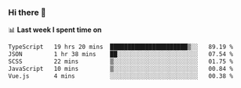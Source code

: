 ### Hi there 👋

<!--
**DBvc/DBvc** is a ✨ _special_ ✨ repository because its `README.md` (this file) appears on your GitHub profile.

Here are some ideas to get you started:

- 🔭 I’m currently working on ...
- 🌱 I’m currently learning ...
- 👯 I’m looking to collaborate on ...
- 🤔 I’m looking for help with ...
- 💬 Ask me about ...
- 📫 How to reach me: ...
- 😄 Pronouns: ...
- ⚡ Fun fact: ...
-->

📊 **Last week I spent time on**
<!--START_SECTION:waka-->

```txt
TypeScript   19 hrs 20 mins  ██████████████████████▒░░   89.19 %
JSON         1 hr 38 mins    ██░░░░░░░░░░░░░░░░░░░░░░░   07.54 %
SCSS         22 mins         ▒░░░░░░░░░░░░░░░░░░░░░░░░   01.75 %
JavaScript   10 mins         ▒░░░░░░░░░░░░░░░░░░░░░░░░   00.84 %
Vue.js       4 mins          ░░░░░░░░░░░░░░░░░░░░░░░░░   00.38 %
```

<!--END_SECTION:waka-->
